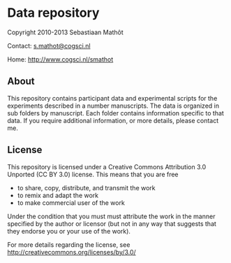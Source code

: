 Data repository
===============

Copyright 2010-2013 Sebastiaan Mathôt

Contact: <s.mathot@cogsci.nl>

Home: <http://www.cogsci.nl/smathot>

About
-----

This repository contains participant data and experimental scripts for the experiments described in a number manuscripts. The data is organized in sub folders by manuscript. Each folder contains information specific to that data. If you require additional information, or more details, please contact me.

License
-------

This repository is licensed under a Creative Commons Attribution 3.0 Unported (CC BY 3.0) license. This means that you are free

- to share, copy, distribute, and transmit the work
- to remix and adapt the work
- to make commercial user of the work

Under the condition that you must must attribute the work in the manner specified by the author or licensor (but not in any way that suggests that they endorse you or your use of the work).

For more details regarding the license, see <http://creativecommons.org/licenses/by/3.0/>